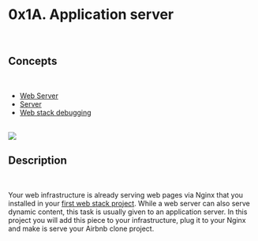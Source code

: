 # 0x1A. Application server
<br>
<h2>Concepts</h2>
<br>
<ul>
<li><a href="https://alx-intranet.hbtn.io/concepts/17">Web Server</a></li>
<li><a href="https://alx-intranet.hbtn.io/concepts/67">Server</a></li>
<li><a href="https://alx-intranet.hbtn.io/concepts/68">Web stack debugging</a></li>
</ul>
<br>
<img src="https://s3.amazonaws.com/alx-intranet.hbtn.io/uploads/medias/2018/9/c7d1ed0a2e10d1b4e9b3.jpg?X-Amz-Algorithm=AWS4-HMAC-SHA256&X-Amz-Credential=AKIARDDGGGOUSBVO6H7D%2F20220503%2Fus-east-1%2Fs3%2Faws4_request&X-Amz-Date=20220503T115449Z&X-Amz-Expires=86400&X-Amz-SignedHeaders=host&X-Amz-Signature=d62d1076b32b8e3b7f1f57f71ceb63b841d327c4d156f7a427305d47e85c6e9f">
<br>
<h2>Description</h2>
<br>
<p>Your web infrastructure is already serving web pages via Nginx that you installed in your <a href="https://alx-intranet.hbtn.io/rltoken/95oRNZ-zRGwLxtWECJqsWA">first web stack project</a>. While a web server can also serve dynamic content, this task is usually given to an application server. In this project you will add this piece to your infrastructure, plug it to your Nginx and make is serve your Airbnb clone project.</p>